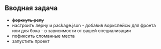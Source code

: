 ## Вводная задача
- ~~форкнуть репу~~
- настроить лерну и package.json - добавив воркспейсы для фронта или для бэка - в зависимости от вашей специализации
- пофиксить сломанные места
- запустить проект
